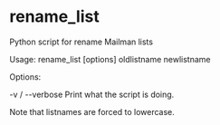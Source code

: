 # rename_list
Python script for rename Mailman lists

Usage: rename_list [options] oldlistname newlistname 

Options:

 -v / --verbose
 Print what the script is doing.

Note that listnames are forced to lowercase.

